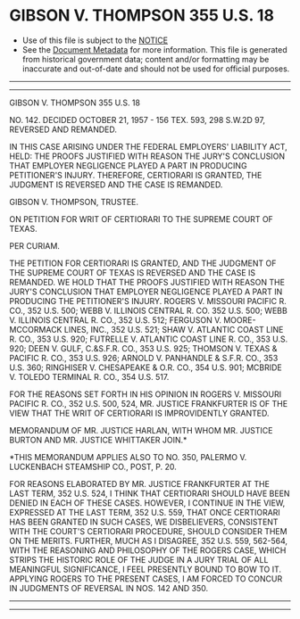 ---
---

# GIBSON V. THOMPSON 355 U.S. 18

* Use of this file is subject to the [NOTICE](https://github.com/publicdocs/notice/blob/master/NOTICE)
* See the [Document Metadata](../../../) for more information.
  This file is generated from historical government data; content and/or formatting may be inaccurate and out-of-date and should not be used for official purposes.

----------
----------

GIBSON V. THOMPSON 355 U.S. 18

NO. 142.  DECIDED OCTOBER 21, 1957 - 156 TEX. 593, 298 S.W.2D 97, REVERSED AND REMANDED.

IN THIS CASE ARISING UNDER THE FEDERAL EMPLOYERS' LIABILITY ACT, HELD: THE PROOFS JUSTIFIED WITH REASON THE JURY'S CONCLUSION THAT EMPLOYER NEGLIGENCE PLAYED A PART IN PRODUCING PETITIONER'S INJURY.  THEREFORE, CERTIORARI IS GRANTED, THE JUDGMENT IS REVERSED AND THE CASE IS REMANDED.

GIBSON V. THOMPSON, TRUSTEE.

ON PETITION FOR WRIT OF CERTIORARI TO THE SUPREME COURT OF TEXAS.

PER CURIAM.

THE PETITION FOR CERTIORARI IS GRANTED, AND THE JUDGMENT OF THE SUPREME COURT OF TEXAS IS REVERSED AND THE CASE IS REMANDED.  WE HOLD THAT THE PROOFS JUSTIFIED WITH REASON THE JURY'S CONCLUSION THAT EMPLOYER NEGLIGENCE PLAYED A PART IN PRODUCING THE PETITIONER'S INJURY.  ROGERS V. MISSOURI PACIFIC R. CO., 352 U.S. 500; WEBB V. ILLINOIS CENTRAL R. CO. 352 U.S. 500; WEBB V. ILLINOIS CENTRAL R. CO., 352 U.S. 512; FERGUSON V. MOORE-MCCORMACK LINES, INC., 352 U.S. 521; SHAW V. ATLANTIC COAST LINE R. CO., 353 U.S. 920; FUTRELLE V. ATLANTIC COAST LINE R. CO., 353 U.S. 920; DEEN V. GULF, C.&S.F.R. CO., 353 U.S. 925; THOMSON V. TEXAS & PACIFIC R. CO., 353 U.S. 926; ARNOLD V. PANHANDLE & S.F.R. CO., 353 U.S. 360; RINGHISER V. CHESAPEAKE & O.R. CO., 354 U.S. 901; MCBRIDE V. TOLEDO TERMINAL R. CO., 354 U.S. 517.

FOR THE REASONS SET FORTH IN HIS OPINION IN ROGERS V. MISSOURI PACIFIC R. CO., 352 U.S. 500, 524, MR. JUSTICE FRANKFURTER IS OF THE VIEW THAT THE WRIT OF CERTIORARI IS IMPROVIDENTLY GRANTED.

MEMORANDUM OF MR. JUSTICE HARLAN, WITH WHOM MR. JUSTICE BURTON AND MR. JUSTICE WHITTAKER JOIN.\*

\*THIS MEMORANDUM APPLIES ALSO TO NO. 350, PALERMO V. LUCKENBACH STEAMSHIP CO., POST, P. 20.

FOR REASONS ELABORATED BY MR. JUSTICE FRANKFURTER AT THE LAST TERM, 352 U.S. 524, I THINK THAT CERTIORARI SHOULD HAVE BEEN DENIED IN EACH OF THESE CASES.  HOWEVER, I CONTINUE IN THE VIEW, EXPRESSED AT THE LAST TERM, 352 U.S. 559, THAT ONCE CERTIORARI HAS BEEN GRANTED IN SUCH CASES, WE DISBELIEVERS, CONSISTENT WITH THE COURT'S CERTIORARI PROCEDURE, SHOULD CONSIDER THEM ON THE MERITS.  FURTHER, MUCH AS I DISAGREE, 352 U.S. 559, 562-564, WITH THE REASONING AND PHILOSOPHY OF THE ROGERS CASE, WHICH STRIPS THE HISTORIC ROLE OF THE JUDGE IN A JURY TRIAL OF ALL MEANINGFUL SIGNIFICANCE, I FEEL PRESENTLY BOUND TO BOW TO IT.  APPLYING ROGERS TO THE PRESENT CASES, I AM FORCED TO CONCUR IN JUDGMENTS OF REVERSAL IN NOS. 142 AND 350.


----------
----------

